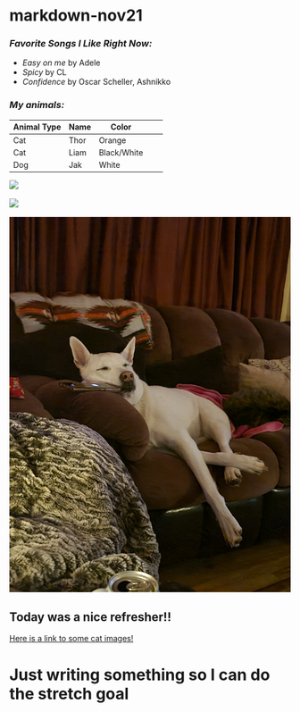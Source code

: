 # markdown-nov21

 ### ***Favorite Songs I Like Right Now:***
- _Easy on me_ by Adele
- _Spicy_ by CL
- _Confidence_ by Oscar Scheller, Ashnikko

### ***My animals:***
| Animal Type | Name | Color       |   |   |
|-------------|------|-------------|---|---|
| Cat         | Thor | Orange      |   |   |
| Cat         | Liam | Black/White |   |   |
| Dog         | Jak  | White       |   |   |

![](./src/assets/Thor.jpg)

![](./src/assets/Liam.jpg)

![](./src/assets/Jak.jpg)

## Today was a nice refresher!! 

[Here is a link to some cat images!](https://www.google.com/search?q=cats&sxsrf=AOaemvKIpQLbiPBujfgpY7bb-MpD26bvKQ:1635869055994&source=lnms&tbm=isch&sa=X&ved=2ahUKEwiww-yPh_rzAhVJJzQIHYH8Bw0Q_AUoAXoECAEQAw&biw=936&bih=984)

# Just writing something so I can do the stretch goal